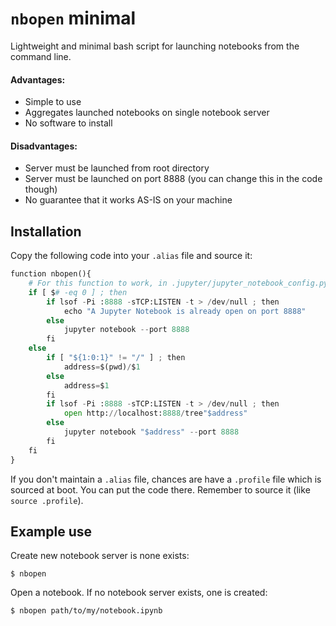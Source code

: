 # `nbopen` minimal

Lightweight and minimal bash script for launching notebooks from the command line.

#### Advantages:
* Simple to use
* Aggregates launched notebooks on single notebook server
* No software to install

#### Disadvantages:
* Server must be launched from root directory
* Server must be launched on port 8888 (you can change this in the code though)
* No guarantee that it works AS-IS on your machine

## Installation
Copy the following code into your `.alias` file and source it:

```python
function nbopen(){
    # For this function to work, in .jupyter/jupyter_notebook_config.py, set `c.NotebookApp.notebook_dir = '/'` so notebook always launches from root
    if [ $# -eq 0 ] ; then
        if lsof -Pi :8888 -sTCP:LISTEN -t > /dev/null ; then
            echo "A Jupyter Notebook is already open on port 8888"
        else
            jupyter notebook --port 8888
        fi
    else
        if [ "${1:0:1}" != "/" ] ; then
            address=$(pwd)/$1
        else
            address=$1
        fi
        if lsof -Pi :8888 -sTCP:LISTEN -t > /dev/null ; then
            open http://localhost:8888/tree"$address"
        else
            jupyter notebook "$address" --port 8888
        fi
    fi
}
```

If you don't maintain a `.alias` file, chances are have a `.profile` file which is sourced at boot. You can put the code there. Remember to source it (like `source .profile`).

## Example use
Create new notebook server is none exists:

`$ nbopen`

Open a notebook. If no notebook server exists, one is created:

`$ nbopen path/to/my/notebook.ipynb`


